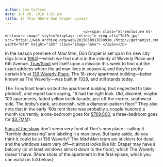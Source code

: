 ```yaml
---
author: Jen Carlson
date: Jul 28, 2010 1:01 pm
title: Is This Where Don Draper Lives?
---
```


	
										<p><span class="mt-enclosure mt-enclosure-image" style="display: inline;"> <img alt="7d19.jpg" src="https://web.archive.org/web/20150509170309im_/http://gothamist.com/attachments/arts_jen/7d19.jpg" width="640" height="385" class="image-none"> </span></p>

<p>In the season premiere of <em>Mad Men</em>, Don Draper is set up in his new city digs (circa <a href="https://web.archive.org/web/20150509170309/http://gothamist.com/2010/07/26/mad_men_3.php">1964</a>)&#x2014;which we find out is in the vicinity of Waverly Place and 6th Avenue. <a href="https://web.archive.org/web/20150509170309/http://trueslant.com/lewisgrossberger/2010/07/27/don-draper-i-know-where-you-live/">True/Slant</a> set itself upon a mission this week to find out the exact address where the ad man lives in season 4, and they&apos;re pretty certain it&apos;s at <a href="https://web.archive.org/web/20150509170309/http://maps.google.com/maps?hl=en&amp;q=136+Waverly+Place&amp;um=1&amp;ie=UTF-8&amp;hq=&amp;hnear=136+Waverly+Pl,+New+York,+NY+10014&amp;gl=us&amp;ei=lVZQTIroJIP-8AbSsK2RAQ&amp;sa=X&amp;oi=geocode_result&amp;ct=image&amp;resnum=1&amp;ved=0CBQQ8gEwAA">136 Waverly Place</a>. The 16-story apartment building&#x2014;better known as The Waverly&#x2014;was built in 1928, and still stands today.</p>

<p>The True/Slant team visited the apartment building (but neglected to take photos!), and report back saying, &quot;It had the right look. Old, discreet, maybe 100 apartments, faded yellow brick facade, just off the corner, southwest side. The lobby&#x2019;s dark, art-decoish, with a diamond-pattern floor.&quot; They also note that in the early &#x2018;60s rent there was probably a couple hundred a month (currently, a one-bedroom goes for <a href="https://web.archive.org/web/20150509170309/http://www.halstead.com/detail.aspx?id=1844034">$769,000</a>; a three-bedroom goes for <a href="https://web.archive.org/web/20150509170309/http://www.stribling.com/propinfo.asp?webid=1155398&amp;type=SALE">$3.7MM</a>).</p>

<p><a href="https://web.archive.org/web/20150509170309/http://blogs.amctv.com/mad-men/talk/2010/07/dons-apartment.php">Fans of the show</a> don&apos;t seem very fond of Don&apos;s new place&#x2014;calling it &quot;terribly depressing&quot; and labeling it a man cave. But taste aside, do you think it could be at 136 Waverly? The <em>Mad Men</em> team are sticklers for detail, and the windows seem very off&#x2014;it almost looks like Mr. Draper may have a balcony (or at least windows almost down to the floor), which The Waverly doesn&apos;t have. (More shots of the apartment in the first episde, which you can watch in full below.)</p>					
										
									
				